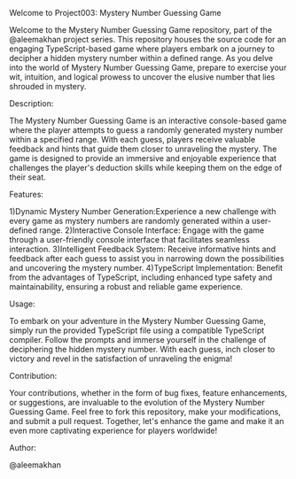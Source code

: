 Welcome to Project003: Mystery Number Guessing Game

Welcome to the Mystery Number Guessing Game repository, part of the @aleemakhan project series. This repository houses the source code for an engaging TypeScript-based game where players embark on a journey to decipher a hidden mystery number within a defined range. As you delve into the world of Mystery Number Guessing Game, prepare to exercise your wit, intuition, and logical prowess to uncover the elusive number that lies shrouded in mystery.


Description:

The Mystery Number Guessing Game is an interactive console-based game where the player attempts to guess a randomly generated mystery number within a specified range. With each guess, players receive valuable feedback and hints that guide them closer to unraveling the mystery. The game is designed to provide an immersive and enjoyable experience that challenges the player's deduction skills while keeping them on the edge of their seat.


Features:

1)Dynamic Mystery Number Generation:Experience a new challenge with every game as mystery numbers are randomly generated within a user-defined range.
2)Interactive Console Interface: Engage with the game through a user-friendly console interface that facilitates seamless interaction.
3)Intelligent Feedback System: Receive informative hints and feedback after each guess to assist you in narrowing down the possibilities and uncovering the mystery number.
4)TypeScript Implementation: Benefit from the advantages of TypeScript, including enhanced type safety and maintainability, ensuring a robust and reliable game experience.


Usage:

To embark on your adventure in the Mystery Number Guessing Game, simply run the provided TypeScript file using a compatible TypeScript compiler. Follow the prompts and immerse yourself in the challenge of deciphering the hidden mystery number. With each guess, inch closer to victory and revel in the satisfaction of unraveling the enigma!


Contribution:

Your contributions, whether in the form of bug fixes, feature enhancements, or suggestions, are invaluable to the evolution of the Mystery Number Guessing Game. Feel free to fork this repository, make your modifications, and submit a pull request. Together, let's enhance the game and make it an even more captivating experience for players worldwide!


Author:

@aleemakhan
